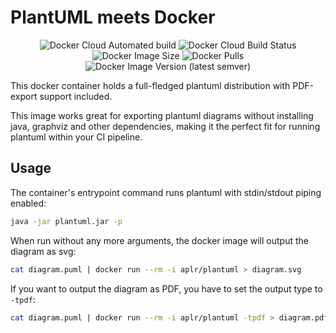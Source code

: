 # PlantUML meets Docker

<p align="center">
    <img alt="Docker Cloud Automated build" src="https://img.shields.io/docker/cloud/automated/aplr/plantuml">
    <img alt="Docker Cloud Build Status" src="https://img.shields.io/docker/cloud/build/aplr/plantuml">
    <img alt="Docker Image Size" src="https://img.shields.io/docker/image-size/aplr/plantuml">
    <img alt="Docker Pulls" src="https://img.shields.io/docker/pulls/aplr/plantuml">
    <img alt="Docker Image Version (latest semver)" src="https://img.shields.io/docker/v/aplr/plantuml">
</p>

This docker container holds a full-fledged plantuml distribution with PDF-export support included.

This image works great for exporting plantuml diagrams without installing java, graphviz and other dependencies, making it the perfect fit for running plantuml within your CI pipeline.

## Usage

The container's entrypoint command runs plantuml with stdin/stdout piping enabled:

```bash
java -jar plantuml.jar -p
```

When run without any more arguments, the docker image will output the diagram as svg:

```bash
cat diagram.puml | docker run --rm -i aplr/plantuml > diagram.svg
```

If you want to output the diagram as PDF, you have to set the output type to `-tpdf`:

```bash
cat diagram.puml | docker run --rm -i aplr/plantuml -tpdf > diagram.pdf
```